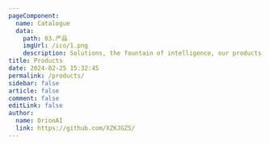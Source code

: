 ```yaml
---
pageComponent:
  name: Catalogue
  data:
    path: 03.产品
    imgUrl: /ico/1.png
    description: Solutions, the fountain of intelligence, our products are the arrows to the future. In the symphony of needs, we compose the chapters of value creation.
title: Products
date: 2024-02-25 15:32:45
permalink: /products/
sidebar: false
article: false
comment: false
editLink: false
author:
  name: OrionAI 
  link: https://github.com/XZKJGZS/
---
```

